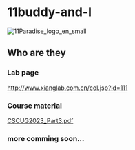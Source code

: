 # 11buddy-and-I
![11Paradise_logo_en_small](https://github.com/rwfwuwx/11buddy-and-I/assets/60617251/12c26bdc-a2da-4af9-b559-c266108a8bec)

## Who are they
### Lab page
http://www.xianglab.com.cn/col.jsp?id=111
### Course material
[CSCUG2023_Part3.pdf](https://github.com/rwfwuwx/11buddy-and-I/files/14650834/CSCUG2023_Part3.pdf)

### more comming soon...


